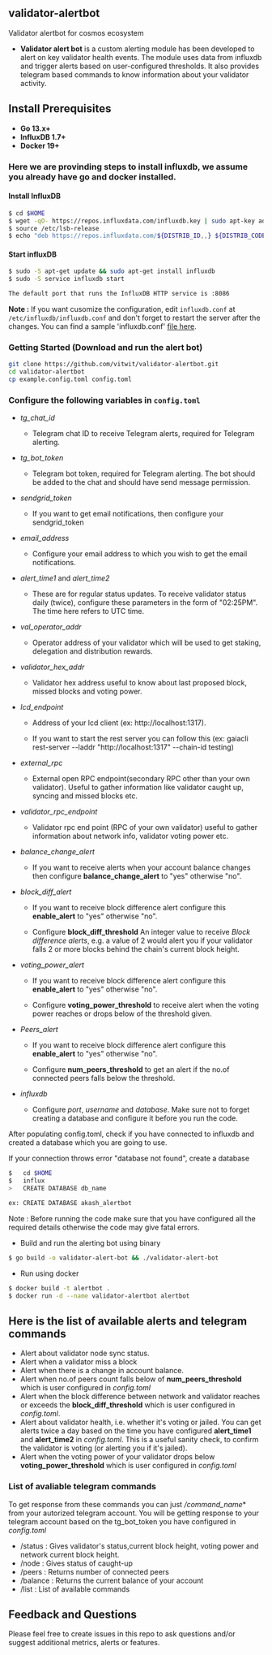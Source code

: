 ## validator-alertbot
Validator alertbot for cosmos ecosystem

 -   **Validator alert bot** is a custom alerting module has been developed to alert on key validator health events. The module uses data from influxdb and trigger alerts based on user-configured thresholds.
 It also provides telegram based commands to know information about your validator activity.

## Install Prerequisites
- **Go 13.x+**
- **InfluxDB 1.7+**
- **Docker 19+**

### Here we are provinding steps to install influxdb, we assume you already have go and docker installed.

#### Install InfluxDB 

```sh
$ cd $HOME
$ wget -qO- https://repos.influxdata.com/influxdb.key | sudo apt-key add -
$ source /etc/lsb-release
$ echo "deb https://repos.influxdata.com/${DISTRIB_ID,,} ${DISTRIB_CODENAME} stable" | sudo tee /etc/apt/sources.list.d/influxdb.list
```

#### Start influxDB

```sh
$ sudo -S apt-get update && sudo apt-get install influxdb
$ sudo -S service influxdb start

The default port that runs the InfluxDB HTTP service is :8086
```

**Note :** If you want cusomize the configuration, edit `influxdb.conf` at `/etc/influxdb/influxdb.conf` and don't forget to restart the server after the changes. You can find a sample 'influxdb.conf' [file here](https://github.com/jheyman/influxdb/blob/master/influxdb.conf).

### Getting Started (Download and run the alert bot)

```bash
git clone https://github.com/vitwit/validator-alertbot.git
cd validator-alertbot
cp example.config.toml config.toml
```
### Configure the following variables in `config.toml`

- *tg_chat_id*

    - Telegram chat ID to receive Telegram alerts, required for Telegram alerting.
    
- *tg_bot_token*

    - Telegram bot token, required for Telegram alerting. The bot should be added to the chat and should have send message permission.

- *sendgrid_token*

    - If you want to get email notifications, then configure your sendgrid_token

- *email_address*

    - Configure your email address to which you wish to get the email notifications.

- *alert_time1* and *alert_time2*

    - These are for regular status updates. To receive validator status daily (twice), configure these parameters in the form of "02:25PM". The time here refers to UTC time.

- *val_operator_addr*

    - Operator address of your validator which will be used to get staking, delegation and distribution rewards.

- *validator_hex_addr*

    - Validator hex address useful to know about last proposed block, missed blocks and voting power.

- *lcd_endpoint*

    - Address of your lcd client (ex: http://localhost:1317).
    
    - If you want to start the rest server you can follow this (ex: gaiacli rest-server --laddr "http://localhost:1317" --chain-id testing) 

- *external_rpc*

    - External open RPC endpoint(secondary RPC other than your own validator). Useful to gather information like validator caught up, syncing and missed blocks etc.

- *validator_rpc_endpoint*

     - Validator rpc end point (RPC of your own validator) useful to gather information about network info, validator voting power etc.

- *balance_change_alert*

    - If you want to receive alerts when your account balance changes then configure **balance_change_alert** to "yes" otherwise "no".

- *block_diff_alert*

    - If you want to receive block difference alert configure this **enable_alert** to "yes" otherwise "no".

    - Configure **block_diff_threshold** An integer value to receive *Block difference alerts*, e.g. a value of 2 would alert you if your validator falls 2 or more blocks behind the chain's current block height.

- *voting_power_alert*

    - If you want to receive block difference alert configure this **enable_alert** to "yes" otherwise "no".

    - Configure **voting_power_threshold** to receive alert when the voting power reaches or drops below of the threshold given.

- *Peers_alert*

    - If you want to receive block difference alert configure this **enable_alert** to "yes" otherwise "no".

    -  Configure **num_peers_threshold** to get an alert if the no.of connected peers falls below the threshold.

- *influxdb*

    - Configure *port*, *username* and *database*. Make sure not to forget creating a database and configure it before you run the code.

After populating config.toml, check if you have connected to influxdb and created a database which you are going to use.

If your connection throws error "database not found", create a database

```bash
$   cd $HOME
$   influx
>   CREATE DATABASE db_name

ex: CREATE DATABASE akash_alertbot
```

Note : Before running the code make sure that you have configured all the required details otherwise the code may give fatal errors.

- Build and run the alerting bot using binary

```bash
$ go build -o validator-alert-bot && ./validator-alert-bot
```

- Run using docker

```bash
$ docker build -t alertbot .
$ docker run -d --name validator-alertbot alertbot
```

## Here is the list of available alerts and telegram commands

 - Alert about validator node sync status.
 - Alert when a validator miss a block
 - Alert when there is a change in account balance.
 - Alert when no.of peers count falls below of **num_peers_threshold** which is user configured in *config.toml*
- Alert when the block difference between network and validator reaches or exceeds the **block_diff_threshold** which is user configured in *config.toml*.
- Alert about validator health, i.e. whether it's voting or jailed. You can get alerts twice a day based on the time you have configured **alert_time1** and **alert_time2** in *config.toml*. This is a useful sanity check, to confirm the validator is voting (or alerting you if it's jailed).
- Alert when the voting power of your validator drops below **voting_power_threshold** which is user configured in *config.toml*

### List of avaliable telegram commands
 To get response from these commands you can just */command_name** from your autorized telegram account.
 You will be getting response to your telegram account based on the tg_bot_token you have configured in *config.toml*

 - /status : Gives validator's status,current block height, voting power and network current block height.
 - /node : Gives status of caught-up
 - /peers : Returns number of connected peers
 - /balance : Returns the current balance of your account
 - /list : List of available commands

 ## Feedback and Questions

Please feel free to create issues in this repo to ask questions and/or suggest additional metrics, alerts or features.